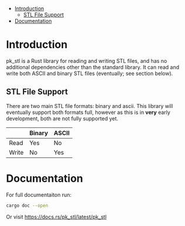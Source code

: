 - [Introduction](#sec-1)
  - [STL File Support](#sec-1-1)
- [Documentation](#sec-2)


# Introduction<a id="sec-1"></a>

pk\_stl is a Rust library for reading and writing STL files, and has no additional dependencies other than the standard library. It can read and write both ASCII and binary STL files (eventually; see section below).

## STL File Support<a id="sec-1-1"></a>

There are two main STL file formats: binary and ascii. This library will eventually support both formats full, however as this is in **very** early development, both are not fully supported yet.

|       | Binary | ASCII |
|----- |------ |----- |
| Read  | Yes    | No    |
| Write | No     | Yes   |

# Documentation<a id="sec-2"></a>

For full documentaiton run:

```bash
cargo doc --open
```

Or visit <https://docs.rs/pk_stl/latest/pk_stl>
